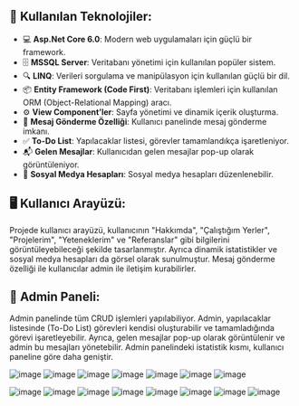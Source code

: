 ## 🚀 Kullanılan Teknolojiler:
- 💻 **Asp.Net Core 6.0**: Modern web uygulamaları için güçlü bir framework.
- 🗄️ **MSSQL Server**: Veritabanı yönetimi için kullanılan popüler sistem.
- 🔍 **LINQ**: Verileri sorgulama ve manipülasyon için kullanılan güçlü bir dil.
- 📦 **Entity Framework (Code First)**: Veritabanı işlemleri için kullanılan ORM (Object-Relational Mapping) aracı.
- ⚙️ **View Component’ler**: Sayfa yönetimi ve dinamik içerik oluşturma.
- 📩 **Mesaj Gönderme Özelliği**: Kullanıcı panelinde mesaj gönderme imkanı.
- ✅ **To-Do List**: Yapılacaklar listesi, görevler tamamlandıkça işaretleniyor.
- 📬 **Gelen Mesajlar**: Kullanıcıdan gelen mesajlar pop-up olarak görüntüleniyor.
- 📱 **Sosyal Medya Hesapları**: Sosyal medya hesapları düzenlenebilir.

## 🖥️ Kullanıcı Arayüzü:
Projede kullanıcı arayüzü, kullanıcının "Hakkımda", "Çalıştığım Yerler", "Projelerim", "Yeteneklerim" ve "Referanslar" gibi bilgilerini görüntüleyebileceği şekilde tasarlanmıştır. Ayrıca dinamik istatistikler ve sosyal medya hesapları da görsel olarak sunulmuştur. Mesaj gönderme özelliği ile kullanıcılar admin ile iletişim kurabilirler.

## 🔑 Admin Paneli:
Admin panelinde tüm CRUD işlemleri yapılabiliyor. Admin, yapılacaklar listesinde (To-Do List) görevleri kendisi oluşturabilir ve tamamladığında görevi işaretleyebilir. Ayrıca, gelen mesajlar pop-up olarak görüntülenir ve admin bu mesajları yönetebilir. Admin panelindeki istatistik kısmı, kullanıcı paneline göre daha geniştir.

![image](https://github.com/user-attachments/assets/ff8ffb29-4985-454a-a5b7-b604f2884db2)
![image](https://github.com/user-attachments/assets/05d68707-da42-492f-af09-133a253d7a57)
![image](https://github.com/user-attachments/assets/531af93a-348e-4349-b405-851e1cbc7874)
![image](https://github.com/user-attachments/assets/a76fb14e-243d-4714-a878-9aa4f546dade)
![image](https://github.com/user-attachments/assets/f8654c7c-c238-4a18-9c2e-769007a567d2)
![image](https://github.com/user-attachments/assets/a9eae07d-3c97-4175-9ca7-d20dcc3bbad7)
![image](https://github.com/user-attachments/assets/0dd2aa05-ceb9-4bea-970b-42086cbdb8d1)

![image](https://github.com/user-attachments/assets/32589374-9285-4079-87d7-8e541fe7a3e0)
![image](https://github.com/user-attachments/assets/8ddde43a-b8f7-48d2-ad6a-91763b9aaa7b)
![image](https://github.com/user-attachments/assets/55bec3a5-3c1a-4ef1-919f-7542695d8ea2)
![image](https://github.com/user-attachments/assets/7c5d3231-3f8d-40eb-9874-81460895ac14)
![image](https://github.com/user-attachments/assets/7006e182-5395-4095-8fd6-48a47f3e56e6)
![image](https://github.com/user-attachments/assets/df552d02-807b-49a9-b92c-08af3872f6f2)
![image](https://github.com/user-attachments/assets/a4d2e244-3a62-4d46-ba77-bdfa170ede70)
![image](https://github.com/user-attachments/assets/b1b3bf90-96b6-4041-a770-84f7b1b46f0a)












